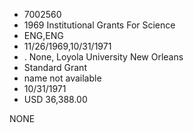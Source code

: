 * 7002560
* 1969 Institutional Grants For Science
* ENG,ENG
* 11/26/1969,10/31/1971
*  . None, Loyola University New Orleans
* Standard Grant
*   name not available
* 10/31/1971
* USD 36,388.00

NONE